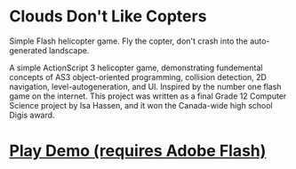 # Clouds Don't Like Copters
Simple Flash helicopter game. Fly the copter, don't crash into the auto-generated landscape.

A simple ActionScript 3 helicopter game, demonstrating fundemental concepts of AS3 object-oriented programming, collision detection, 2D navigation, level-autogeneration, and UI. Inspired by the number one flash game on the internet. This project was written as a final Grade 12 Computer Science project by Isa Hassen, and it won the Canada-wide high school Digis award.

# [Play Demo (requires Adobe Flash)](https://dl.dropboxusercontent.com/u/86976028/helicopter.swf)
